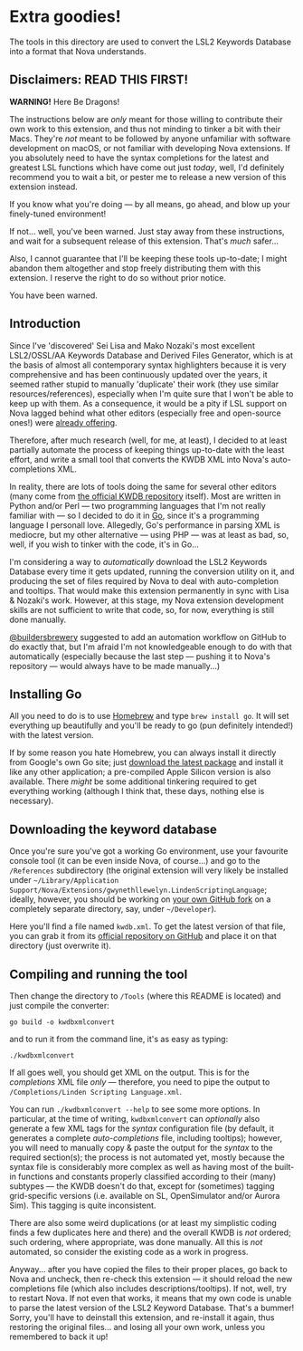 # Extra goodies!

The tools in this directory are used to convert the LSL2 Keywords Database into a format that Nova understands.

## Disclaimers: READ THIS FIRST!

**WARNING!** Here Be Dragons!

The instructions below are _only_ meant for those willing to contribute their own work to this extension, and thus not minding to tinker a bit with their Macs. They're _not_ meant to be followed by anyone unfamiliar with software development on macOS, or not familiar with developing Nova extensions. If you absolutely need to have the syntax completions for the latest and greatest LSL functions which have come out just _today_, well, I'd definitely recommend you to wait a bit, or pester me to release a new version of this extension instead.

If you know what you're doing — by all means, go ahead, and blow up your finely-tuned environment!

If not... well, you've been warned. Just stay away from these instructions, and wait for a subsequent release of this extension. That's _much_ safer...

Also, I cannot guarantee that I'll be keeping these tools up-to-date; I might abandon them altogether and stop freely distributing them with this extension. I reserve the right to do so without prior notice.

You have been warned.

## Introduction

Since I've 'discovered' Sei Lisa and Mako Nozaki's most excellent LSL2/OSSL/AA Keywords Database and Derived Files Generator, which is at the basis of almost all contemporary syntax highlighters because it is very comprehensive and has been continuously updated over the years, it seemed rather stupid to manually 'duplicate' their work (they use similar resources/references), especially when I'm quite sure that I won't be able to keep up with them. As a consequence, it would be a pity if LSL support on Nova lagged behind what other editors (especially free and open-source ones!) were [already offering](https://github.com/buildersbrewery/linden-scripting-language).

Therefore, after much research (well, for me, at least), I decided to at least partially automate the process of keeping things up-to-date with the least effort, and write a small tool that converts the KWDB XML into Nova's auto-completions XML.

In reality, there are lots of tools doing the same for several other editors (many come from [the official KWDB repository](https://github.com/Sei-Lisa/kwdb) itself). Most are written in Python and/or Perl — two programming languages that I'm not really familiar with — so I decided to do it in [Go](https://golang.org), since it's a programming language I personall love. Allegedly, Go's performance in parsing XML is mediocre, but my other alternative — using PHP — was at least as bad, so, well, if you wish to tinker with the code, it's in Go...

I'm considering a way to _automatically_ download the LSL2 Keywords Database every time it gets updated, running the conversion utility on it, and producing the set of files required by Nova to deal with auto-completion and tooltips. That would make this extension permanently in sync with Lisa & Nozaki's work. However, at this stage, my Nova extension development skills are not sufficient to write that code, so, for now, everything is still done manually.

[@buildersbrewery](https://github.com/buildersbrewery/linden-scripting-language) suggested to add an automation workflow on GitHub to do exactly that, but I'm afraid I'm not knowledgeable enough to do with that automatically (especially because the last step — pushing it to Nova's repository — would always have to be made manually...)

## Installing Go

All you need to do is to use [Homebrew](https://brew.sh) and type `brew install go`. It will set everything up beautifully and you'll be ready to go (pun definitely intended!) with the latest version.

If by some reason you hate Homebrew, you can always install it directly from Google's own Go site; just [download the latest package](https://go.dev/dl/) and install it like any other application; a pre-compiled Apple Silicon version is also available. There _might_ be some additional tinkering required to get everything working (although I think that, these days, nothing else is necessary).

## Downloading the keyword database

Once you're sure you've got a working Go environment, use your favourite console tool (it can be even inside Nova, of course...) and go to the `/References` subdirectory (the original extension will very likely be installed under `~/Library/Application Support/Nova/Extensions/gwynethllewelyn.LindenScriptingLanguage`; ideally, however, you should be working on [your own GitHub fork](https://github.com/GwynethLlewelyn/LSL.novaextension) on a completely separate directory, say, under `~/Developer`).

Here you'll find a file named `kwdb.xml`. To get the latest version of that file, you can grab it from its [official repository on GitHub](https://raw.githubusercontent.com/Sei-Lisa/kwdb/master/database/kwdb.xml) and place it on that directory (just overwrite it).

## Compiling and running the tool

Then change the directory to `/Tools` (where this README is located) and just compile the converter:

`go build -o kwdbxmlconvert`

and to run it from the command line, it's as easy as typing:

`./kwdbxmlconvert`

If all goes well, you should get XML on the output. This is for the _completions_ XML file _only_ — therefore, you need to pipe the output to `/Completions/Linden Scripting Language.xml`.

You can run `./kwdbxmlconvert --help` to see some more options. In particular, at the time of writing, `kwdbxmlconvert` can _optionally_ also generate a few XML tags for the _syntax_ configuration file (by default, it generates a complete _auto-completions_ file, including tooltips); however, you will need to manually copy & paste the output for the _syntax_ to the required section(s); the process is not automated yet, mostly because the syntax file is considerably more complex as well as having most of the built-in functions and constants properly classified according to their (many) subtypes — the KWDB doesn't do that, except for (sometimes) tagging grid-specific versions (i.e. available on SL, OpenSimulator and/or Aurora Sim). This tagging is quite inconsistent.

There are also some weird duplications (or at least my simplistic coding finds a few duplicates here and there) and the overall KWDB is _not_ ordered; such ordering, where appropriate, was done manually. All this is _not_ automated, so consider the existing code as a work in progress.

Anyway... after you have copied the files to their proper places, go back to Nova and uncheck, then re-check this extension — it should reload the new completions file (which also includes descriptions/tooltips). If not, well, try to restart Nova. If not even that works, it means that my own code is unable to parse the latest version of the LSL2 Keyword Database. That's a bummer! Sorry, you'll have to deinstall this extension, and re-install it again, thus restoring the original files... and losing all your own work, unless you remembered to back it up!